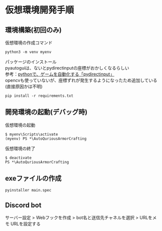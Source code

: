 # 仮想環境開発手順

## 環境構築(初回のみ)

仮想環境の作成コマンド

```shell
python3 -m venv myenv
```

パッケージのインストール  
pyautoguiは、ないとpydirectinputの座標がおかしくなるらしい  
参考：[pythonで、ゲームを自動化する「pydirectinput」](https://namake2.hatenablog.com/entry/2023/12/28/055412)  
opencvも使っていないが、座標ずれが発生するようになったため追加している(直接原因かは不明)

```shell
pip install -r requirements.txt
```

## 開発環境の起動(デバッグ時)

仮想環境の起動

```shell
$ myenv\Scripts\activate
(myenv) PS *\AutoQuriousArmorCrafting
```

仮想環境の終了

```shell
$ deactivate
PS *\AutoQuriousArmorCrafting
```

## exeファイルの作成

```shell
pyinstaller main.spec
```

## Discord bot

サーバー設定 > Webフックを作成 > bot名と送信先チャネルを選択 > URLをメモ
URLを設定する
